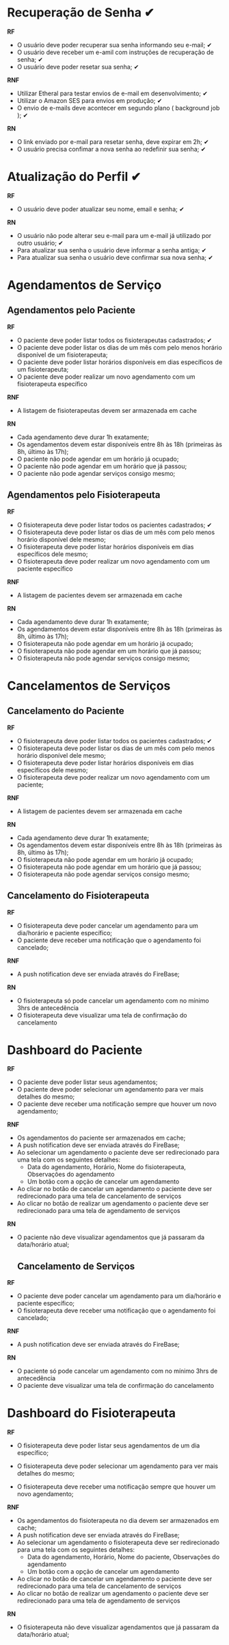 # Recuperação de Senha ✔

**RF**

- O usuário deve poder recuperar sua senha informando seu e-mail; ✔
- O usuário deve receber um e-amil com instruções de recuperação de senha; ✔
- O usuário deve poder resetar sua senha; ✔

**RNF**

- Utilizar Etheral para testar envios de e-mail em desenvolvimento; ✔
- Utilizar o Amazon SES para envios em produção; ✔
- O envio de e-mails deve acontecer em segundo plano ( background job ); ✔

**RN**

- O link enviado por e-mail para resetar senha, deve expirar em 2h; ✔
- O usuário precisa confimar a nova senha ao redefinir sua senha; ✔

# Atualização do Perfil ✔

**RF**
- O usuário deve poder atualizar seu nome, email e senha; ✔

**RN**

- O usuário não pode alterar seu e-mail para um e-mail já utilizado por outro usuário; ✔
- Para atualizar sua senha o usuário deve informar a senha antiga; ✔
- Para atualizar sua senha o usuário deve confirmar sua nova senha; ✔

# Agendamentos de Serviço

## Agendamentos pelo Paciente

**RF**

- O paciente deve poder listar todos os fisioterapeutas cadastrados; ✔
- O paciente deve poder listar os dias de um mês com pelo menos horário disponível de um fisioterapeuta;
- O paciente deve poder listar horários disponíveis em dias específicos de um fisioterapeuta;
- O paciente deve poder realizar um novo agendamento com um fisioterapeuta específico

**RNF**

- A listagem de fisioterapeutas devem ser armazenada em cache

**RN**

- Cada agendamento deve durar 1h exatamente;
- Os agendamentos devem estar disponíveis entre 8h às 18h (primeiras às 8h, último às 17h);
- O paciente não pode agendar em um horário já ocupado;
- O paciente não pode agendar em um horário que já passou;
- O paciente não pode agendar serviços consigo mesmo;

## Agendamentos pelo Fisioterapeuta

**RF**

- O fisioterapeuta deve poder listar todos os pacientes cadastrados; ✔
- O fisioterapeuta deve poder listar os dias de um mês com pelo menos horário disponível dele mesmo;
- O fisioterapeuta deve poder listar horários disponíveis em dias específicos dele mesmo;
- O fisioterapeuta deve poder realizar um novo agendamento com um paciente específico

**RNF**

- A listagem de pacientes devem ser armazenada em cache

**RN**

- Cada agendamento deve durar 1h exatamente;
- Os agendamentos devem estar disponíveis entre 8h às 18h (primeiras às 8h, último às 17h);
- O fisioterapeuta não pode agendar em um horário já ocupado;
- O fisioterapeuta não pode agendar em um horário que já passou;
- O fisioterapeuta não pode agendar serviços consigo mesmo;

# Cancelamentos de Serviços
## Cancelamento do Paciente

**RF**

- O fisioterapeuta deve poder listar todos os pacientes cadastrados; ✔
- O fisioterapeuta deve poder listar os dias de um mês com pelo menos horário disponível dele mesmo;
- O fisioterapeuta deve poder listar horários disponíveis em dias específicos dele mesmo;
- O fisioterapeuta deve poder realizar um novo agendamento com um paciente;

**RNF**

- A listagem de pacientes devem ser armazenada em cache

**RN**

- Cada agendamento deve durar 1h exatamente;
- Os agendamentos devem estar disponíveis entre 8h às 18h (primeiras às 8h, último às 17h);
- O fisioterapeuta não pode agendar em um horário já ocupado;
- O fisioterapeuta não pode agendar em um horário que já passou;
- O fisioterapeuta não pode agendar serviços consigo mesmo;

## Cancelamento do Fisioterapeuta

**RF**
- O fisioterapeuta deve poder cancelar um agendamento para um dia/horário e paciente específico;
- O paciente deve receber uma notificação que o agendamento foi cancelado;

**RNF**
- A push notification deve ser enviada através do FireBase;

**RN**
- O fisioterapeuta só pode cancelar um agendamento com no mínimo 3hrs de antecedência
- O fisioterapeuta deve visualizar uma tela de confirmação do cancelamento


# Dashboard do Paciente

**RF**

- O paciente deve poder listar seus agendamentos;
- O paciente deve poder selecionar um agendamento para ver mais detalhes do mesmo;
- O paciente deve receber uma notificação sempre que houver um novo agendamento;

**RNF**

- Os agendamentos do paciente ser armazenados em cache;
- A push notification deve ser enviada através do FireBase;
- Ao selecionar um agendamento o paciente deve ser redirecionado para uma tela com os seguintes detalhes:
  - Data do agendamento, Horário, Nome do fisioterapeuta, Observações do agendamento
  - Um botão com a opção de cancelar um agendamento
- Ao clicar no botão de cancelar um agendamento o paciente deve ser redirecionado para uma tela de cancelamento de serviços
- Ao clicar no botão de realizar um agendamento o paciente deve ser redirecionado para uma tela de agendamento de serviços

**RN**
- O paciente não deve visualizar agendamentos que já passaram da data/horário atual;

  ## Cancelamento de Serviços

**RF**
- O paciente deve poder cancelar um agendamento para um dia/horário e paciente específico;
- O fisioterapeuta deve receber uma notificação que o agendamento foi cancelado;

**RNF**
- A push notification deve ser enviada através do FireBase;

**RN**
- O paciente só pode cancelar um agendamento com no mínimo 3hrs de antecedência
- O paciente deve visualizar uma tela de confirmação do cancelamento



# Dashboard do Fisioterapeuta

**RF**

- O fisioterapeuta deve poder listar seus agendamentos de um dia específico;
- O fisioterapeuta deve poder selecionar um agendamento para ver mais detalhes do mesmo;

- O fisioterapeuta deve receber uma notificação sempre que houver um novo agendamento;

**RNF**

- Os agendamentos do fisioterapeuta no dia devem ser armazenados em cache;
- A push notification deve ser enviada através do FireBase;
- Ao selecionar um agendamento o fisioterapeuta deve ser redirecionado para uma tela com os seguintes detalhes:
  - Data do agendamento, Horário, Nome do paciente, Observações do agendamento
  - Um botão com a opção de cancelar um agendamento
- Ao clicar no botão de cancelar um agendamento o paciente deve ser redirecionado para uma tela de cancelamento de serviços
- Ao clicar no botão de realizar um agendamento o paciente deve ser redirecionado para uma tela de agendamento de serviços

**RN**
- O fisioterapeuta não deve visualizar agendamentos que já passaram da data/horário atual;



